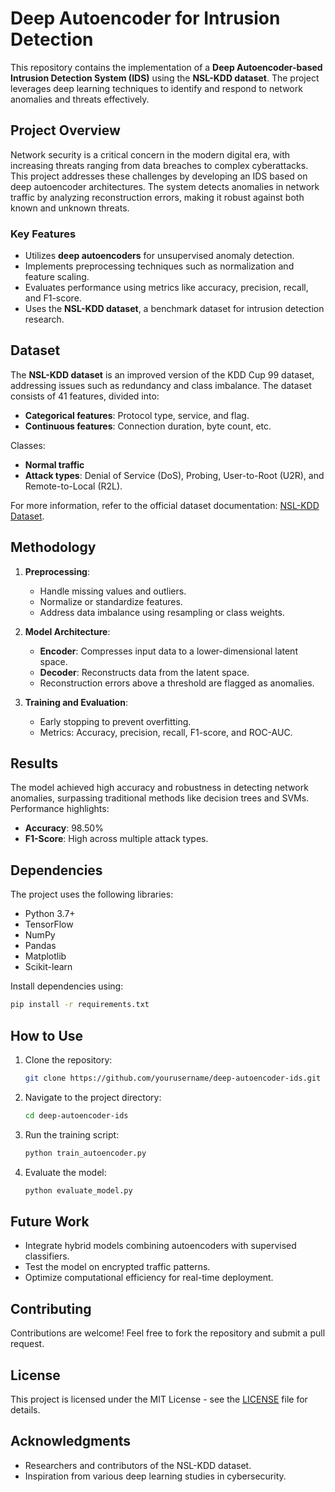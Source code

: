 # Deep Autoencoder for Intrusion Detection

This repository contains the implementation of a **Deep Autoencoder-based Intrusion Detection System (IDS)** using the **NSL-KDD dataset**. The project leverages deep learning techniques to identify and respond to network anomalies and threats effectively.

## Project Overview

Network security is a critical concern in the modern digital era, with increasing threats ranging from data breaches to complex cyberattacks. This project addresses these challenges by developing an IDS based on deep autoencoder architectures. The system detects anomalies in network traffic by analyzing reconstruction errors, making it robust against both known and unknown threats.

### Key Features
- Utilizes **deep autoencoders** for unsupervised anomaly detection.
- Implements preprocessing techniques such as normalization and feature scaling.
- Evaluates performance using metrics like accuracy, precision, recall, and F1-score.
- Uses the **NSL-KDD dataset**, a benchmark dataset for intrusion detection research.

## Dataset

The **NSL-KDD dataset** is an improved version of the KDD Cup 99 dataset, addressing issues such as redundancy and class imbalance. The dataset consists of 41 features, divided into:
- **Categorical features**: Protocol type, service, and flag.
- **Continuous features**: Connection duration, byte count, etc.

Classes:
- **Normal traffic**
- **Attack types**: Denial of Service (DoS), Probing, User-to-Root (U2R), and Remote-to-Local (R2L).

For more information, refer to the official dataset documentation: [NSL-KDD Dataset](https://www.unb.ca/cic/datasets/nsl.html).

## Methodology

1. **Preprocessing**:
   - Handle missing values and outliers.
   - Normalize or standardize features.
   - Address data imbalance using resampling or class weights.

2. **Model Architecture**:
   - **Encoder**: Compresses input data to a lower-dimensional latent space.
   - **Decoder**: Reconstructs data from the latent space.
   - Reconstruction errors above a threshold are flagged as anomalies.

3. **Training and Evaluation**:
   - Early stopping to prevent overfitting.
   - Metrics: Accuracy, precision, recall, F1-score, and ROC-AUC.

## Results

The model achieved high accuracy and robustness in detecting network anomalies, surpassing traditional methods like decision trees and SVMs. Performance highlights:
- **Accuracy**: 98.50%
- **F1-Score**: High across multiple attack types.

## Dependencies

The project uses the following libraries:
- Python 3.7+
- TensorFlow
- NumPy
- Pandas
- Matplotlib
- Scikit-learn

Install dependencies using:
```bash
pip install -r requirements.txt
```

## How to Use

1. Clone the repository:
   ```bash
   git clone https://github.com/yourusername/deep-autoencoder-ids.git
   ```
2. Navigate to the project directory:
   ```bash
   cd deep-autoencoder-ids
   ```
3. Run the training script:
   ```bash
   python train_autoencoder.py
   ```
4. Evaluate the model:
   ```bash
   python evaluate_model.py
   ```

## Future Work

- Integrate hybrid models combining autoencoders with supervised classifiers.
- Test the model on encrypted traffic patterns.
- Optimize computational efficiency for real-time deployment.

## Contributing

Contributions are welcome! Feel free to fork the repository and submit a pull request.

## License

This project is licensed under the MIT License - see the [LICENSE](LICENSE) file for details.

## Acknowledgments

- Researchers and contributors of the NSL-KDD dataset.
- Inspiration from various deep learning studies in cybersecurity.
